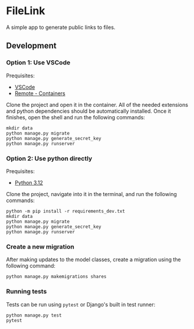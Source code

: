 # FileLink

A simple app to generate public links to files.

## Development

### Option 1: Use VSCode

Prequisites:
- [VSCode](https://code.visualstudio.com/)
- [Remote - Containers](https://marketplace.visualstudio.com/items?itemName=ms-vscode-remote.remote-containers)

Clone the project and open it in the container. All of the needed extensions and python dependencies should be
automatically installed. Once it finishes, open the shell and run the following commands:

```
mkdir data
python manage.py migrate
python manage.py generate_secret_key
python manage.py runserver
```

### Option 2: Use python directly

Prequisites:
- [Python 3.12](https://www.python.org/downloads/release/python-3124/)

Clone the project, navigate into it in the terminal, and run the following commands:

```
python -m pip install -r requirements_dev.txt
mkdir data
python manage.py migrate
python manage.py generate_secret_key
python manage.py runserver
```

### Create a new migration

After making updates to the model classes, create a migration using the following command:

```
python manage.py makemigrations shares
```

### Running tests

Tests can be run using `pytest` or Django's built in test runner:
```
python manage.py test
pytest
```
